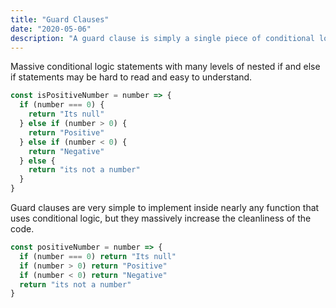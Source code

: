 ```yaml
---
title: "Guard Clauses"
date: "2020-05-06"
description: "A guard clause is simply a single piece of conditional logic at the beginning of a function which will return from the function early if a certain condition is met."
---
```


Massive conditional logic statements with many levels of nested if and else if statements may be hard to read and easy to understand.

```javascript
const isPositiveNumber = number => {
  if (number === 0) {
    return "Its null"
  } else if (number > 0) {
    return "Positive"
  } else if (number < 0) {
    return "Negative"
  } else {
    return "its not a number"
  }
}
```

Guard clauses are very simple to implement inside nearly any function that uses conditional logic, but they massively increase the cleanliness of the code.

```javascript
const positiveNumber = number => {
  if (number === 0) return "Its null"
  if (number > 0) return "Positive"
  if (number < 0) return "Negative"
  return "its not a number"
}
```
